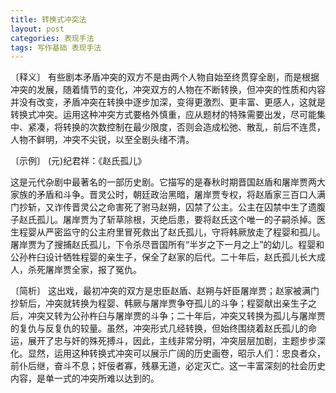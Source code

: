 ```yaml
---
title: 转换式冲突法
layout: post
categories: 表现手法
tags: 写作基础 表现手法
---
```


〔释义〕 有些剧本矛盾冲突的双方不是由两个人物自始至终贯穿全剧，而是根据冲突的发展，随着情节的变化，冲突双方的人物在不断转换，但冲突的性质和内容并没有改变，矛盾冲突在转换中逐步加深，变得更激烈、更丰富、更感人，这就是转换式冲突。运用这种冲突方式要格外慎重，应从题材的特殊需要出发，尽可能集中、紧凑，将转换的次数控制在最少限度，否则会造成松弛、散乱，前后不连贯，人物不鲜明，冲突不尖锐，以至全剧头绪不清。

〔示例〕 (元)纪君祥：《赵氏孤儿》

这是元代杂剧中最著名的一部历史剧。它描写的是春秋时期晋国赵盾和屠岸贾两大家族的矛盾和斗争。晋灵公时，朝廷政治黑暗，屠岸贾专权，将赵盾家三百口人满门抄斩，又诈传晋灵公之命害死了驸马赵朔，囚禁了公主。公主在囚禁中生了遗腹子赵氏孤儿。屠岸贾为了斩草除根，灭绝后患，要将赵氏这个唯一的子嗣杀掉。医生程婴从严密监守的公主府里冒死救出了赵氏孤儿，守将韩厥放走了程婴和孤儿。屠岸贾为了搜捕赵氏孤儿，下令杀尽晋国所有“半岁之下一月之上”的幼儿。程婴和公孙杵臼设计牺牲程婴的亲生子，保全了赵家的后代。二十年后，赵氏孤儿长大成人，杀死屠岸贾全家，报了冤仇。

〔简析〕 这出戏，最初冲突的双方是忠臣赵盾、赵朔与奸臣屠岸贾；赵家被满门抄斩后，冲突就转换为程婴、韩厥与屠岸贾争夺孤儿的斗争；程婴献出亲生子之后，冲突又转为公孙杵臼与屠岸贾的斗争；二十年后，冲突又转换为孤儿与屠岸贾的复仇与反复仇的较量。虽然，冲突形式几经转换，但始终围绕着赵氏孤儿的命运，展开了忠与奸的殊死搏斗，因此，主线非常分明，冲突层层加剧，主题步步深化。显然，运用这种转换式冲突可以展示广阔的历史画卷，昭示人们：忠良者众，前仆后继，奋斗不息；奸佞者寡，残暴无道，必定灭亡。这一丰富深刻的社会历史内容，是单一式的冲突所难以达到的。 